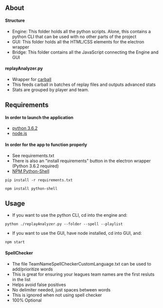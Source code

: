 
## About

#### Structure
+ Engine: This folder holds all the python scripts. 
Alone, this contains a python CLI that can be used with no other parts of the project
+ GUI: This folder holds all the HTML/CSS elements for the electron wrapper
+ Bridge: This folder contains all the JavaScript connecting the Engine and GUI

#### replayAnalyzer.py 

+ Wrapper for [carball](https://github.com/SaltieRL/carball) 
+ This feeds carball in batches of replay files and outputs advanced stats 
+ Stats are grouped by player and team. 

## Requirements
#### In order to launch the application
+ [python 3.6.2](https://www.python.org/downloads/release/python-362/)
+ [node.js](https://nodejs.org/en/)


#### In order for the app to function properly
+ See requirements.txt
+ There is also an "install requirements" button in the electron wrapper (Python 3.6.2 required)
+ [NPM Python-Shell](https://www.npmjs.com/package/python-shell)

`pip install -r requirements.txt`

`npm install python-shell`

## Usage
+ If you want to use the python CLI, cd into the engine and:

`python ./replayAnalyzer.py --folder --spell --playlist`

+ If you want to use the GUI, have node installed, cd into GUI, and:

`npm start`

#### SpellChecker
+ The file TeamNameSpellCheckerCustomLanguage.txt can be used to add/prioritize words
+ This is great for ensuring your leagues team names are the first resluts in the list
+ Helps avoid false positives
+ No delimiter needed, just spaces between words
+ This is ignored when not using spell checker
+ 100% Optional
